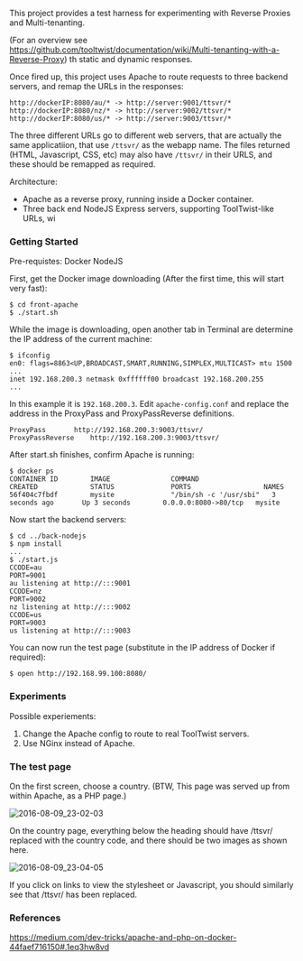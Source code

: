 
This project provides a test harness for experimenting with Reverse Proxies and Multi-tenanting.

(For an overview see https://github.com/tooltwist/documentation/wiki/Multi-tenanting-with-a-Reverse-Proxy)
th static and dynamic responses.  

Once fired up, this project uses Apache to route requests to three backend servers, and remap the URLs in the responses:

    http://dockerIP:8080/au/* -> http://server:9001/ttsvr/*  
    http://dockerIP:8080/nz/* -> http://server:9002/ttsvr/*
    http://dockerIP:8080/us/* -> http://server:9003/ttsvr/*  
   

The three different URLs go to different web servers, that are actually the same applicatiion, that use `/ttsvr/` as the webapp name. The files returned (HTML, Javascript, CSS, etc) may also have `/ttsvr/` in their URLS, and these should be remapped as required.

Architecture:

- Apache as a reverse proxy, running inside a Docker container.  
- Three back end NodeJS Express servers, supporting ToolTwist-like URLs, wi

### Getting Started
Pre-requistes: Docker NodeJS  

First, get the Docker image downloading (After the first time, this will start very fast):

    $ cd front-apache
    $ ./start.sh
    
While the image is downloading, open another tab in Terminal are determine the IP address of the current machine:

    $ ifconfig
    en0: flags=8863<UP,BROADCAST,SMART,RUNNING,SIMPLEX,MULTICAST> mtu 1500
    ...
    inet 192.168.200.3 netmask 0xffffff00 broadcast 192.168.200.255
    ...

In this example it is `192.168.200.3`. Edit `apache-config.conf` and replace the address in the ProxyPass and ProxyPassReverse definitions.

    ProxyPass		http://192.168.200.3:9003/ttsvr/
    ProxyPassReverse	http://192.168.200.3:9003/ttsvr/

After start.sh finishes, confirm Apache is running:

    $ docker ps
    CONTAINER ID        IMAGE               COMMAND                  CREATED             STATUS              PORTS                  NAMES
    56f404c7fbdf        mysite              "/bin/sh -c '/usr/sbi"   3 seconds ago       Up 3 seconds        0.0.0.0:8080->80/tcp   mysite

Now start the backend servers:

    $ cd ../back-nodejs
    $ npm install
    ...
    $ ./start.js
    CCODE=au
    PORT=9001
    au listening at http://:::9001
    CCODE=nz
    PORT=9002
    nz listening at http://:::9002
    CCODE=us
    PORT=9003
    us listening at http://:::9003

You can now run the test page (substitute in the IP address of Docker if required):

    $ open http://192.168.99.100:8080/


### Experiments

Possible experiements:

1. Change the Apache config to route to real ToolTwist servers.  
2. Use NGinx instead of Apache.  

### The test page
On the first screen, choose a country. (BTW, This page was served up from within Apache, as a PHP page.)

![2016-08-09_23-02-03](https://cloud.githubusercontent.com/assets/848697/17521508/33554812-5e86-11e6-858e-ebef05b6a48f.png)

On the country page, everything  below the heading should have /ttsvr/ replaced with the country code, and there should be two images as shown here.

![2016-08-09_23-04-05](https://cloud.githubusercontent.com/assets/848697/17521510/35feb10c-5e86-11e6-8b21-e43c5e969844.png)

If you click on links to view the stylesheet or Javascript, you should similarly see that /ttsvr/ has been replaced.

### References
https://medium.com/dev-tricks/apache-and-php-on-docker-44faef716150#.1eq3hw8vd
